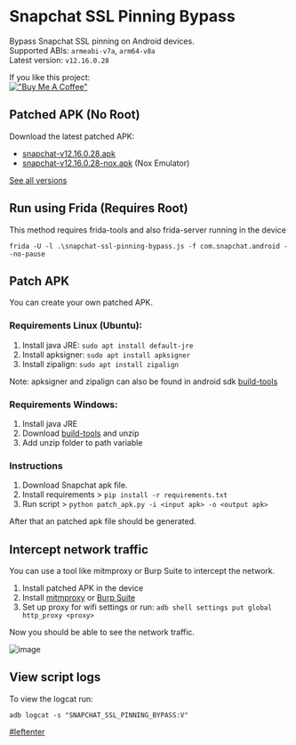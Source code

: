 # Snapchat SSL Pinning Bypass

Bypass Snapchat SSL pinning on Android devices.  
Supported ABIs: `armeabi-v7a`, `arm64-v8a`  
Latest version: `v12.16.0.28`

If you like this project:  
[!["Buy Me A Coffee"](https://www.buymeacoffee.com/assets/img/custom_images/orange_img.png)](https://www.buymeacoffee.com/eltimusa4q)

## Patched APK (No Root)

Download the latest patched APK: 
+ [snapchat-v12.16.0.28.apk](https://github.com/Eltion/Snapchat-SSL-Pinning-Bypass/releases/download/v12.16.0.28/snapchat-v12.16.0.28.apk)
+ [snapchat-v12.16.0.28-nox.apk](https://github.com/Eltion/Snapchat-SSL-Pinning-Bypass/releases/download/v12.16.0.28/snapchat-v12.16.0.28-nox.apk) (Nox Emulator)

[See all versions](https://github.com/Eltion/Snapchat-SSL-Pinning-Bypass/releases/)

## Run using Frida (Requires Root)

This method requires frida-tools and also frida-server running in the device
```
frida -U -l .\snapchat-ssl-pinning-bypass.js -f com.snapchat.android --no-pause
```

## Patch APK

You can create your own patched APK. 


### Requirements Linux (Ubuntu):
1. Install java JRE: `sudo apt install default-jre`
2. Install apksigner: `sudo apt install apksigner`
3. Install zipalign: `sudo apt install zipalign`  

Note: apksigner and zipalign can also be found in android sdk [build-tools](https://dl.google.com/android/repository/build-tools_r30.0.1-linux.zip)

### Requirements Windows:
1. Install java JRE
2. Download [build-tools](https://dl.google.com/android/repository/build-tools_r30.0.1-windows.zip) and unzip
3. Add unzip folder to path variable

### Instructions

1. Download Snapchat apk file.
2. Install requirements > `pip install -r requirements.txt`
3. Run script > `python patch_apk.py -i <input apk> -o <output apk>`

After that an patched apk file should be generated.

## Intercept network traffic

You can use a tool like mitmproxy or Burp Suite to intercept the network.

1. Install patched APK in the device
2. Install [mitmproxy](https://mitmproxy.org/) or [Burp Suite](https://portswigger.net/burp)
3. Set up proxy for wifi settings or run: `adb shell settings put global http_proxy <proxy>`

Now you should be able to see the network traffic.

![image](https://user-images.githubusercontent.com/18504798/204705212-7affe211-164e-4d9e-b573-443dff68c4ca.png)

## View script logs
To view the logcat run:
```
adb logcat -s "SNAPCHAT_SSL_PINNING_BYPASS:V"
```

[#leftenter](#leftenter)
